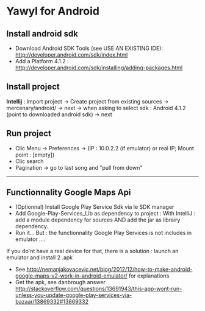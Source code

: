Yawyl for Android
=================

Install android sdk
-------
- Download Android SDK Tools (see USE AN EXISTING IDE): http://developer.android.com/sdk/index.html
- Add a Platform 4.1.2 : http://developer.android.com/sdk/installing/adding-packages.html

Install project
-------
**Intellij** : Import project -> Create project from existing sources -> mercenary/android/  -> next -> when asking to select sdk : Android 4.1.2 (point to downloaded android sdk) -> next

Run project
-------
- Clic Menu -> Preferences -> (IP : 10.0.2.2 (if emulator) or real IP; Mount point : [empty])
- Clic search
- Pagination -> go to last song and "pull from down"

-------------------------------


Functionnality Google Maps Api
------------------------------
- (Optionnal) Install Google Play Service Sdk via le SDK manager
- Add Google-Play-Services_Lib as dependency to project :
With IntelliJ : add a module dependency for sources AND add the   jar as librairy dependency.
- Run it... But : the functionnality Google Play Services is not includes in emulator ....
 

If you do'nt have a real device for that, there is a solution : launch an emulator and install 2 .apk
- See http://nemanjakovacevic.net/blog/2012/12/how-to-make-android-google-maps-v2-work-in-android-emulator/ for explanations
- Get the apk, see danbrough answer http://stackoverflow.com/questions/13691943/this-app-wont-run-unless-you-update-google-play-services-via-bazaar/13869332#13869332
